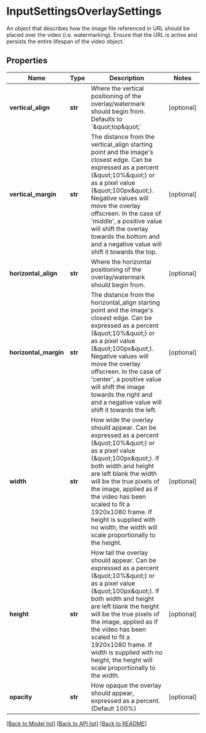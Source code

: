 # InputSettingsOverlaySettings

An object that describes how the image file referenced in URL should be placed over the video (i.e. watermarking). Ensure that the URL is active and persists the entire lifespan of the video object.
## Properties
Name | Type | Description | Notes
------------ | ------------- | ------------- | -------------
**vertical_align** | **str** | Where the vertical positioning of the overlay/watermark should begin from. Defaults to &#x60;\&quot;top\&quot;&#x60; | [optional]
**vertical_margin** | **str** | The distance from the vertical_align starting point and the image&#39;s closest edge. Can be expressed as a percent (\&quot;10%\&quot;) or as a pixel value (\&quot;100px\&quot;). Negative values will move the overlay offscreen. In the case of &#39;middle&#39;, a positive value will shift the overlay towards the bottom and and a negative value will shift it towards the top. | [optional]
**horizontal_align** | **str** | Where the horizontal positioning of the overlay/watermark should begin from. | [optional]
**horizontal_margin** | **str** | The distance from the horizontal_align starting point and the image&#39;s closest edge. Can be expressed as a percent (\&quot;10%\&quot;) or as a pixel value (\&quot;100px\&quot;). Negative values will move the overlay offscreen. In the case of &#39;center&#39;, a positive value will shift the image towards the right and and a negative value will shift it towards the left. | [optional]
**width** | **str** | How wide the overlay should appear. Can be expressed as a percent (\&quot;10%\&quot;) or as a pixel value (\&quot;100px\&quot;). If both width and height are left blank the width will be the true pixels of the image, applied as if the video has been scaled to fit a 1920x1080 frame. If height is supplied with no width, the width will scale proportionally to the height. | [optional]
**height** | **str** | How tall the overlay should appear. Can be expressed as a percent (\&quot;10%\&quot;) or as a pixel value (\&quot;100px\&quot;). If both width and height are left blank the height will be the true pixels of the image, applied as if the video has been scaled to fit a 1920x1080 frame. If width is supplied with no height, the height will scale proportionally to the width. | [optional]
**opacity** | **str** | How opaque the overlay should appear, expressed as a percent. (Default 100%) | [optional]

[[Back to Model list]](../README.md#documentation-for-models) [[Back to API list]](../README.md#documentation-for-api-endpoints) [[Back to README]](../README.md)


